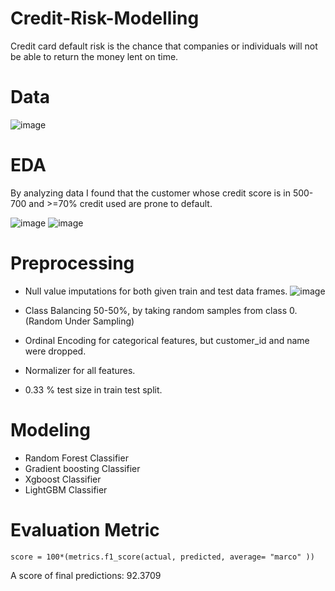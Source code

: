 # Credit-Risk-Modelling
Credit card default risk is the chance that companies or individuals will not be able to return the money lent on time.

# Data
![image](https://user-images.githubusercontent.com/75474944/147322785-7c0917e6-3163-42d0-b87a-42ec02b0ae06.png)

# EDA
By analyzing data I found that the customer whose credit score is in 500-700 and >=70% credit used are prone to default.

![image](https://user-images.githubusercontent.com/75474944/147322971-35a5fd17-bb65-45f9-af9e-2419c7726edc.png)
![image](https://user-images.githubusercontent.com/75474944/147322993-bb33282f-d292-49ce-b890-38942347c2a9.png)

# Preprocessing
* Null value imputations for both given train and test data frames.
![image](https://user-images.githubusercontent.com/75474944/147323197-25e7af8b-9cbd-4b31-ad1c-91022c1b3c26.png)

* Class Balancing 50-50%, by taking random samples from class 0. (Random Under Sampling)
* Ordinal Encoding for categorical features, but customer_id and name were dropped.
* Normalizer for all features.
* 0.33 % test size in train test split.

# Modeling
* Random Forest Classifier
* Gradient boosting Classifier
* Xgboost Classifier
* LightGBM Classifier

# Evaluation Metric
`score = 100*(metrics.f1_score(actual, predicted, average= "marco" ))`

A score of final predictions: 92.3709


